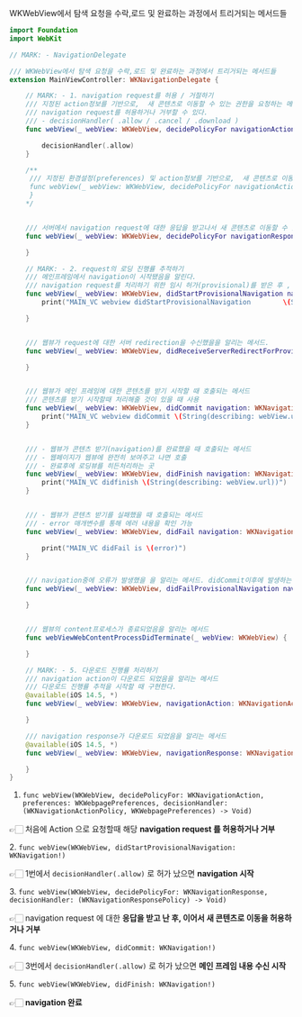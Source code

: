 WKWebView에서 탐색 요청을 수락,로드 및 완료하는 과정에서 트리거되는 메서드들

```swift
import Foundation
import WebKit

// MARK: - NavigationDelegate

/// WKWebView에서 탐색 요청을 수락,로드 및 완료하는 과정에서 트리거되는 메서드들
extension MainViewController: WKNavigationDelegate {

    // MARK: - 1. navigation request를 허용 / 거절하기
    /// 지정된 action정보를 기반으로,  새 콘텐츠로 이동할 수 있는 권한을 요청하는 메서드.
    /// navigation request를 허용하거나 거부할 수 있다.
    /// - decisionHandler( .allow / .cancel / .download )
    func webView(_ webView: WKWebView, decidePolicyFor navigationAction: WKNavigationAction, decisionHandler: @escaping (WKNavigationActionPolicy) -> Void) {

        decisionHandler(.allow)
    }

    /**
     /// 지정된 환경설정(preferences) 및 action정보를 기반으로,  새 콘텐츠로 이동할 수 있는 권한을 요청하는 메서드.
     func webView(_ webView: WKWebView, decidePolicyFor navigationAction: WKNavigationAction, preferences: WKWebpagePreferences, decisionHandler: @escaping (WKNavigationActionPolicy, WKWebpagePreferences) -> Void) {
     }
    */


    /// 서버에서 navigation request에 대한 응답을 받고나서 새 콘텐츠로 이동할 수 있는 권한을 요청하는 메서드
    func webView(_ webView: WKWebView, decidePolicyFor navigationResponse: WKNavigationResponse, decisionHandler: @escaping (WKNavigationResponsePolicy) -> Void) {

    }

    // MARK: - 2. request의 로딩 진행률 추적하기
    /// 메인프레임에서 navigation이 시작됐음을 알린다.
    /// navigation request를 처리하기 위한 임시 허가(provisional)를 받은 후 , 해당 요청에 대한 응답을 받기전에 호출되는 메서드.
    func webView(_ webView: WKWebView, didStartProvisionalNavigation navigation: WKNavigation!) {
        print("MAIN_VC webview didStartProvisionalNavigation        \(String(describing: webView.url))")

    }


    /// 웹뷰가 request에 대한 서버 redirection을 수신했을을 알리는 메서드.
    func webView(_ webView: WKWebView, didReceiveServerRedirectForProvisionalNavigation navigation: WKNavigation!) {

    }


    /// 웹뷰가 메인 프레임에 대한 콘텐츠를 받기 시작할 때 호출되는 메서드
    /// 콘텐츠를 받기 시작할때 처리해줄 것이 있을 때 사용
    func webView(_ webView: WKWebView, didCommit navigation: WKNavigation!) {
        print("MAIN_VC webview didCommit \(String(describing: webView.url))")
    }


    /// - 웹뷰가 콘텐츠 받기(navigation)를 완료했을 때 호출되는 메서드
    /// - 웹페이지가 웹뷰에 완전히 보여주고 나면 호출
    /// - 완료후에 로딩뷰를 히든처리하는 곳
    func webView(_ webView: WKWebView, didFinish navigation: WKNavigation!) {
        print("MAIN_VC didfinish \(String(describing: webView.url))")
    }


    /// - 웹뷰가 콘텐츠 받기를 실패했을 때 호출되는 메서드
    /// - error 매개변수를 통해 에러 내용을 확인 가능
    func webView(_ webView: WKWebView, didFail navigation: WKNavigation!, withError error: Error) {

        print("MAIN_VC didFail is \(error)")
    }


    /// navigation중에 오류가 발생했을 을 알리는 메서드. didCommit이후에 발생하는 에러에 대해 호출한다.
    func webView(_ webView: WKWebView, didFailProvisionalNavigation navigation: WKNavigation!, withError error: Error) {

    }


    /// 웹뷰의 content프로세스가 종료되었음을 알리는 메서드
    func webViewWebContentProcessDidTerminate(_ webView: WKWebView) {

    }

    // MARK: - 5. 다운로드 진행률 처리하기
    /// navigation action이 다운로드 되었음을 알리는 메서드
    /// 다운로드 진행률 추적을 시작할 때 구현한다.
    @available(iOS 14.5, *)
    func webView(_ webView: WKWebView, navigationAction: WKNavigationAction, didBecome download: WKDownload) {

    }

    /// navigation response가 다운로드 되었음을 알리는 메서드
    @available(iOS 14.5, *)
    func webView(_ webView: WKWebView, navigationResponse: WKNavigationResponse, didBecome download: WKDownload) {

    }
}
```

1. `func webView(WKWebView, decidePolicyFor: WKNavigationAction, preferences: WKWebpagePreferences, decisionHandler: (WKNavigationActionPolicy, WKWebpagePreferences) -> Void)`

👉🏻 처음에 Action 으로 요청할때 해당 **navigation request 를 허용하거나 거부**

2. `func webView(WKWebView, didStartProvisionalNavigation: WKNavigation!)`

👉🏻 1번에서 `decisionHandler(.allow)` 로 허가 났으면 **navigation 시작**

3. `func webView(WKWebView, decidePolicyFor: WKNavigationResponse, decisionHandler: (WKNavigationResponsePolicy) -> Void)`

👉🏻 navigation request 에 대한 **응답을 받고 난 후, 이어서 새 콘텐츠로 이동을 허용하거나 거부**

4. `func webView(WKWebView, didCommit: WKNavigation!)`

👉🏻 3번에서 `decisionHandler(.allow)` 로 허가 났으면 **메인 프레임 내용 수신 시작**

5. `func webView(WKWebView, didFinish: WKNavigation!)`

👉🏻 **navigation 완료**
